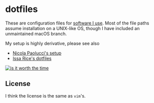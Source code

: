 # dotfiles

These are configuration files for [software I use](http://coltongrainger.com/software). Most of the file paths assume installation on a UNIX-like OS, though I have included an unmaintained macOS branch.

My setup is highly derivative, please see also

- [Nicola Paolucci's setup](https://developer.atlassian.com/blog/2016/02/best-way-to-store-dotfiles-git-bare-repo/)
- [Issa Rice's dotfiles](https://github.com/riceissa/dotfiles)

[![is it worth the time](https://imgs.xkcd.com/comics/is_it_worth_the_time.png)](https://xkcd.com/1205/)

## License

I think the license is the same as `vim`'s.
